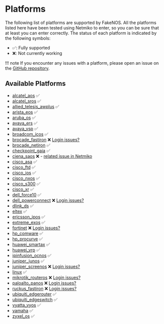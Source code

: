 # Platforms
The following list of platforms are supported by FakeNOS. All the platforms listed here have been tested using Netmiko to enter, so you can be sure that at least you can enter correctly. The status of each platform is indicated by the following symbols:

- ✅: Fully supported
- ❌: Not currently working

!!! note
    If you encounter any issues with a platform, please open an issue on the [GitHub repository](https://github.com/fakenos/fakenos/issues).


## Available Platforms


- [alcatel_aos](platforms/alcatel_aos.md) ✅
- [alcatel_sros](platforms/alcatel_sros.md) ✅
- [allied_telesis_awplus](platforms/allied_telesis_awplus.md) ✅
- [arista_eos](platforms/arista_eos.md) ✅
- [aruba_os](platforms/aruba_os.md) ✅
- [avaya_ers](platforms/avaya_ers.md) ✅
- [avaya_vsp](platforms/avaya_vsp.md) ✅
- [broadcom_icos](platforms/broadcom_icos.md) ✅
- [brocade_fastiron](platforms/brocade_fastiron.md) ❌ [Login issues?]()
- [brocade_netiron](platforms/brocade_netiron.md) ✅
- [checkpoint_gaia](platforms/checkpoint_gaia.md) ✅
- [ciena_saos](platforms/ciena_saos.md) ❌ - [related issue in Netmiko](https://github.com/ktbyers/netmiko/issues/3268)
- [cisco_asa](platforms/cisco_asa.md) ✅
- [cisco_ftd](platforms/cisco_ftd.md) ✅
- [cisco_ios](platforms/cisco_ios.md) ✅
- [cisco_nxos](platforms/cisco_nxos.md) ✅
- [cisco_s300](platforms/cisco_s300.md) ✅
- [cisco_xr](platforms/cisco_xr.md) ✅
- [dell_force10](platforms/dell_force10.md) ✅
- [dell_powerconnect](platforms/dell_powerconnect.md) ❌ [Login issues?]()
- [dlink_ds](platforms/dlink_ds.md) ✅
- [eltex](platforms/eltex.md) ✅
- [ericsson_ipos](platforms/ericsson_ipos.md) ✅
- [extreme_exos](platforms/extreme_exos.md) ✅
- [fortinet](platforms/fortinet.md) ❌ [Login issues?]()
- [hp_comware](platforms/hp_comware.md) ✅
- [hp_procurve](platforms/hp_procurve.md) ✅
- [huawei_smartax](platforms/huawei_smartax.md) ✅
- [huawei_vrp](platforms/huawei_vrp.md) ✅
- [ipinfusion_ocnos](platforms/ipinfusion_ocnos.md) ✅
- [juniper_junos](platforms/juniper_junos.md) ✅
- [juniper_screenos](platforms/juniper_screenos.md) ❌ [Login issues?]()
- [linux](platforms/linux.md) ✅
- [mikrotik_routeros](platforms/mikrotik_routeros.md) ❌ [Login issues?]()
- [paloalto_panos](platforms/paloalto_panos.md) ❌ [Login issues?]()
- [ruckus_fastiron](platforms/ruckus_fastiron.md) ❌ [Login issues?]()
- [ubiquiti_edgerouter](platforms/ubiquiti_edgerouter.md) ✅
- [ubiquiti_edgeswitch](platforms/ubiquiti_edgeswitch.md) ✅
- [vyatta_vyos](platforms/vyatta_vyos.md) ✅
- [yamaha](platforms/yamaha.md) ✅
- [zyxel_os](platforms/zyxel_os.md) ✅

